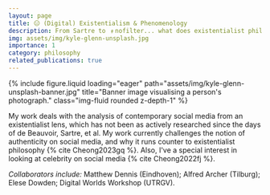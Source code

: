 ```yaml
---
layout: page
title: 😑 (Digital) Existentialism & Phenomenology
description: From Sartre to ﹟nofilter... what does existentialist philosophy teach us both offline and online?
img: assets/img/kyle-glenn-unsplash.jpg
importance: 1
category: philosophy
related_publications: true
---
```



<div class="row">
    <div class="col-sm mt-3 mt-md-0">
        {% include figure.liquid loading="eager" path="assets/img/kyle-glenn-unsplash-banner.jpg" title="Banner image visualising a person's photograph." class="img-fluid rounded z-depth-1" %}
    </div>
</div>

My work deals with the analysis of contemporary social media from an existentialist lens, which has not been as actively researched since the days of de Beauvoir, Sartre, et al. My work currently challenges the notion of authenticity on social media, and why it runs counter to existentialist philosophy {% cite Cheong2023gq %}. Also, I've a special interest in looking at celebrity on social media {% cite Cheong2022fj %}.


*Collaborators include:* Matthew Dennis (Eindhoven); Alfred Archer (Tilburg); Elese Dowden; Digital Worlds Workshop (UTRGV).
